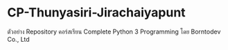 # CP-Thunyasiri-Jirachaiyapunt
ตัวอย่าง Repository คอร์สเรียน Complete Python 3 Programming โดย Borntodev Co., Ltd
